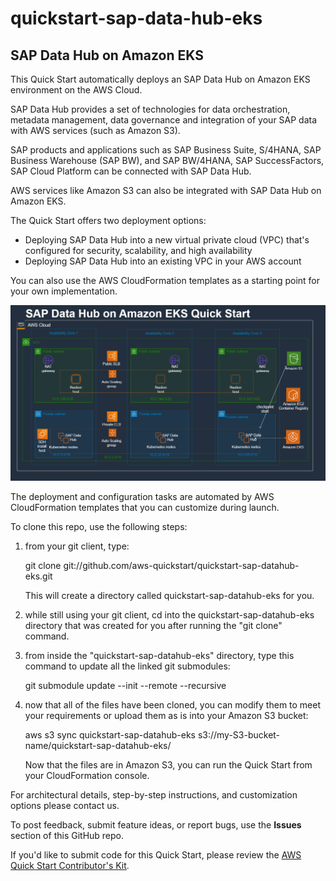 # quickstart-sap-data-hub-eks
## SAP Data Hub on Amazon EKS


This Quick Start automatically deploys an SAP Data Hub on Amazon EKS environment on the AWS Cloud.

SAP Data Hub provides a set of technologies for data orchestration, metadata management, data governance and integration of your  SAP data with AWS services (such as Amazon S3). 

SAP products and applications such as SAP Business Suite, S/4HANA, SAP Business Warehouse (SAP BW), and SAP BW/4HANA, SAP SuccessFactors, SAP Cloud Platform can be connected with SAP Data Hub. 

AWS services like Amazon S3 can also be integrated with SAP Data Hub on Amazon EKS.

The Quick Start offers two deployment options:

- Deploying SAP Data Hub into a new virtual private cloud (VPC) that's configured for security, scalability, and high availability 
- Deploying SAP Data Hub into an existing VPC in your AWS account

You can also use the AWS CloudFormation templates as a starting point for your own implementation.

![Quick Start architecture for SAP DataHub on Amazon EKS](https://github.com/aws-quickstart/quickstart-sap-datahub-eks/blob/develop/assets/sap_data_hub_architecture.png)

The deployment and configuration tasks are automated by AWS CloudFormation templates that you can customize during launch. 

To clone this repo, use the following steps:

1) from your git client, type:

	git clone git://github.com/aws-quickstart/quickstart-sap-datahub-eks.git	

   This will create a directory called quickstart-sap-datahub-eks for you.

2) while still using your git client, cd into the quickstart-sap-datahub-eks directory that was created for you after running the "git clone" command.

3) from inside the "quickstart-sap-datahub-eks" directory, type this command to update all the linked git submodules:

	git submodule update --init --remote --recursive

4) now that all of the files have been cloned, you can modify them to meet your requirements or upload them as is into your Amazon S3 bucket:

	aws s3 sync quickstart-sap-datahub-eks s3://my-S3-bucket-name/quickstart-sap-datahub-eks/

   Now that the files are in Amazon S3, you can run the Quick Start from your CloudFormation console.

For architectural details, step-by-step instructions, and customization options please contact us.

To post feedback, submit feature ideas, or report bugs, use the **Issues** section of this GitHub repo.

If you'd like to submit code for this Quick Start, please review the [AWS Quick Start Contributor's Kit](https://aws-quickstart.github.io/).

